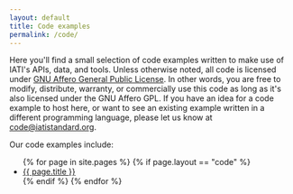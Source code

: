 ```yaml
---
layout: default
title: Code examples
permalink: /code/
---
```


Here you'll find a small selection of code examples written to make use of IATI's APIs, data, and tools. Unless otherwise noted, all code is licensed under [GNU Affero General Public License](https://www.gnu.org/licenses/agpl-3.0.en.html). In other words, you are free to modify, distribute, warranty, or commercially use this code as long as it's also licensed under the GNU Affero GPL. If you have an idea for a code example to host here, or want to see an existing example written in a different programming language, please let us know at [code@iatistandard.org](mailto:code@iatistandard.org).

Our code examples include:

<ul>
{% for page in site.pages  %}
{% if page.layout == "code" %}
<li><a href="{{ page.url }}">{{ page.title }}</a></li>
{% endif %}
{% endfor %}
</ul>

